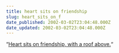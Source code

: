 ```yaml
---
title: heart sits on friendship
slug: heart_sits_on_f
date_published: 2002-03-02T23:04:48.000Z
date_updated: 2002-03-02T23:04:48.000Z
---
```


“[Heart sits on friendship, with a roof above.](http://www.ubiquitous.w1.com/tigerbunny/index.html#03012002)“
